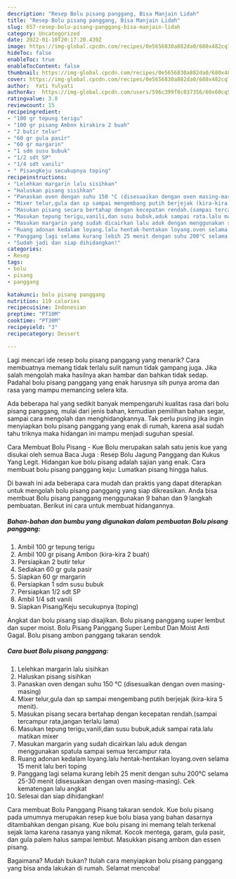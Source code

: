 ```yaml
---
description: "Resep Bolu pisang panggang, Bisa Manjain Lidah"
title: "Resep Bolu pisang panggang, Bisa Manjain Lidah"
slug: 657-resep-bolu-pisang-panggang-bisa-manjain-lidah
category: Uncategorized
date: 2022-01-10T20:17:20.439Z
image: https://img-global.cpcdn.com/recipes/0e5656830a882da0/680x482cq70/bolu-pisang-panggang-foto-resep-utama.jpg
hideToc: false
enableToc: true
enableTocContent: false
thumbnail: https://img-global.cpcdn.com/recipes/0e5656830a882da0/680x482cq70/bolu-pisang-panggang-foto-resep-utama.jpg
cover: https://img-global.cpcdn.com/recipes/0e5656830a882da0/680x482cq70/bolu-pisang-panggang-foto-resep-utama.jpg
author:  Yati Yulyati
authorAv:  https://img-global.cpcdn.com/users/596c399f8c037356/60x60cq50/avatar.jpg
ratingvalue: 3.8
reviewcount: 15
recipeingredient:
- "100 gr tepung terigu"
- "100 gr pisang Ambon kirakira 2 buah"
- "2 butir telur"
- "60 gr gula pasir"
- "60 gr margarin"
- "1 sdm susu bubuk"
- "1/2 sdt SP"
- "1/4 sdt vanili"
- " PisangKeju secukupnya toping"
recipeinstructions:
- "Lelehkan margarin lalu sisihkan"
- "Haluskan pisang sisihkan"
- "Panaskan oven dengan suhu 150 °C (disesuaikan dengan oven masing-masing)"
- "Mixer telur,gula dan sp sampai mengembang putih berjejak (kira-kira 5 menit)."
- "Masukan pisang secara bertahap dengan kecepatan rendah.(sampai tercampur rata,jangan terlalu lama)"
- "Masukan tepung terigu,vanili,dan susu bubuk,aduk sampai rata.lalu matikan mixer"
- "Masukan margarin yang sudah dicairkan lalu aduk dengan menggunakan spatula sampai semua tercampur rata."
- "Ruang adonan kedalam loyang.lalu hentak-hentakan loyang.oven selama 15 menit lalu beri toping"
- "Panggang lagi selama kurang lebih 25 menit dengan suhu 200°C selama 25-30 menit (disesuaikan dengan oven masing-masing). Cek kematengan lalu angkat"
- "Sudah jadi dan siap dihidangkan!"
categories:
- Resep
tags:
- bolu
- pisang
- panggang

katakunci: bolu pisang panggang 
nutrition: 119 calories
recipecuisine: Indonesian
preptime: "PT10M"
cooktime: "PT30M"
recipeyield: "3"
recipecategory: Dessert

---
```



Lagi mencari ide resep bolu pisang panggang yang menarik? Cara membuatnya memang tidak terlalu sulit namun tidak gampang juga. Jika salah mengolah maka hasilnya akan hambar dan bahkan tidak sedap. Padahal bolu pisang panggang yang enak harusnya sih punya aroma dan rasa yang mampu memancing selera kita.


Ada beberapa hal yang sedikit banyak mempengaruhi kualitas rasa dari bolu pisang panggang, mulai dari jenis bahan, kemudian pemilihan bahan segar, sampai cara mengolah dan menghidangkannya. Tak perlu pusing jika ingin menyiapkan bolu pisang panggang yang enak di rumah, karena asal sudah tahu triknya maka hidangan ini mampu menjadi suguhan spesial.

Cara Membuat Bolu Pisang - Kue Bolu merupakan salah satu jenis kue yang disukai oleh semua Baca Juga : Resep Bolu Jagung Panggang dan Kukus Yang Legit. Hidangan kue bolu pisang adalah sajian yang enak. Cara membuat bolu pisang panggang keju: Lumatkan pisang hingga halus.


Di bawah ini ada beberapa cara mudah dan praktis yang dapat diterapkan untuk mengolah bolu pisang panggang yang siap dikreasikan. Anda bisa membuat Bolu pisang panggang menggunakan 9 bahan dan 9 langkah pembuatan. Berikut ini cara untuk membuat hidangannya.

<!--inarticleads1-->

##### Bahan-bahan dan bumbu yang digunakan dalam pembuatan Bolu pisang panggang:

1. Ambil 100 gr tepung terigu
1. Ambil 100 gr pisang Ambon (kira-kira 2 buah)
1. Persiapkan 2 butir telur
1. Sediakan 60 gr gula pasir
1. Siapkan 60 gr margarin
1. Persiapkan 1 sdm susu bubuk
1. Persiapkan 1/2 sdt SP
1. Ambil 1/4 sdt vanili
1. Siapkan  Pisang/Keju secukupnya (toping)


Angkat dan bolu pisang siap disajikan. Bolu pisang panggang super lembut dan super moist. Bolu Pisang Panggang Super Lembut Dan Moist Anti Gagal. Bolu pisang ambon panggang takaran sendok 

<!--inarticleads2-->

##### Cara buat Bolu pisang panggang:

1. Lelehkan margarin lalu sisihkan
1. Haluskan pisang sisihkan
1. Panaskan oven dengan suhu 150 °C (disesuaikan dengan oven masing-masing)
1. Mixer telur,gula dan sp sampai mengembang putih berjejak (kira-kira 5 menit).
1. Masukan pisang secara bertahap dengan kecepatan rendah.(sampai tercampur rata,jangan terlalu lama)
1. Masukan tepung terigu,vanili,dan susu bubuk,aduk sampai rata.lalu matikan mixer
1. Masukan margarin yang sudah dicairkan lalu aduk dengan menggunakan spatula sampai semua tercampur rata.
1. Ruang adonan kedalam loyang.lalu hentak-hentakan loyang.oven selama 15 menit lalu beri toping
1. Panggang lagi selama kurang lebih 25 menit dengan suhu 200°C selama 25-30 menit (disesuaikan dengan oven masing-masing). Cek kematengan lalu angkat
1. Selesai dan siap dihidangkan!

Cara membuat Bolu Panggang Pisang takaran sendok. Kue bolu pisang pada umumnya merupakan resep kue bolu biasa yang bahan dasarnya ditambahkan dengan pisang. Kue bolu pisang ini memang telah terkenal sejak lama karena rasanya yang nikmat. Kocok mentega, garam, gula pasir, dan gula palem halus sampai lembut. Masukkan pisang ambon dan essen pisang. 

Bagaimana? Mudah bukan? Itulah cara menyiapkan bolu pisang panggang yang bisa anda lakukan di rumah. Selamat mencoba!
